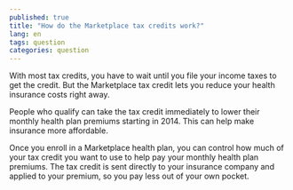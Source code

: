 ```yaml
---
published: true
title: "How do the Marketplace tax credits work?"
lang: en
tags: question
categories: question
---
```


With most tax credits, you have to wait until you file your income taxes to get the credit. But the Marketplace tax credit lets you reduce your health insurance costs right away.

People who qualify can take the tax credit immediately to lower their monthly health plan premiums
starting in 2014. This can help make insurance more affordable.

Once you enroll in a Marketplace health plan, you can control how much of your tax credit you want to use to help pay your monthly health plan premiums. The tax credit is sent directly to your insurance
company and applied to your premium, so you pay less out of your own pocket.
